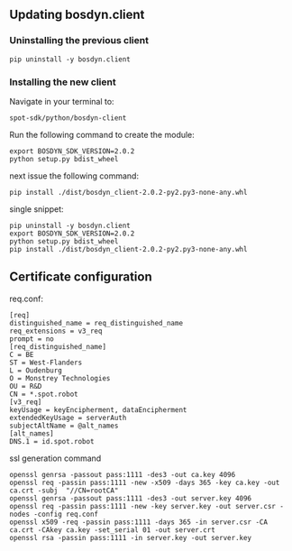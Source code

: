 ## Updating bosdyn.client

### Uninstalling the previous client
```
pip uninstall -y bosdyn.client
```
### Installing the new client
Navigate in your terminal to: 
```
spot-sdk/python/bosdyn-client
```
Run the following command to create the module:
```
export BOSDYN_SDK_VERSION=2.0.2
python setup.py bdist_wheel
```
next issue the following command:
```
pip install ./dist/bosdyn_client-2.0.2-py2.py3-none-any.whl
```

single snippet:
```
pip uninstall -y bosdyn.client
export BOSDYN_SDK_VERSION=2.0.2
python setup.py bdist_wheel
pip install ./dist/bosdyn_client-2.0.2-py2.py3-none-any.whl
```

## Certificate configuration
req.conf:
```
[req]
distinguished_name = req_distinguished_name
req_extensions = v3_req
prompt = no
[req_distinguished_name]
C = BE
ST = West-Flanders
L = Oudenburg
O = Monstrey Technologies
OU = R&D
CN = *.spot.robot
[v3_req]
keyUsage = keyEncipherment, dataEncipherment
extendedKeyUsage = serverAuth
subjectAltName = @alt_names
[alt_names]
DNS.1 = id.spot.robot
```

ssl generation command
```
openssl genrsa -passout pass:1111 -des3 -out ca.key 4096
openssl req -passin pass:1111 -new -x509 -days 365 -key ca.key -out ca.crt -subj  "//CN=rootCA"
openssl genrsa -passout pass:1111 -des3 -out server.key 4096
openssl req -passin pass:1111 -new -key server.key -out server.csr -nodes -config req.conf
openssl x509 -req -passin pass:1111 -days 365 -in server.csr -CA ca.crt -CAkey ca.key -set_serial 01 -out server.crt
openssl rsa -passin pass:1111 -in server.key -out server.key
```
